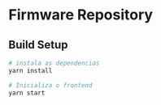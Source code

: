 # Firmware Repository

## Build Setup

```bash
# instala as dependencias
yarn install

# Inicializa o frontend
yarn start
```
